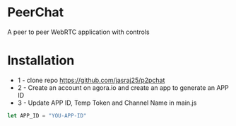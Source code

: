 # PeerChat
A peer to peer WebRTC application with controls

# Installation
* 1 - clone repo https://github.com/jasraj25/p2pchat
* 2 - Create an account on agora.io and create an app to generate an APP ID
* 3 - Update APP ID, Temp Token and Channel Name in main.js
```javascript
let APP_ID = "YOU-APP-ID"
```



